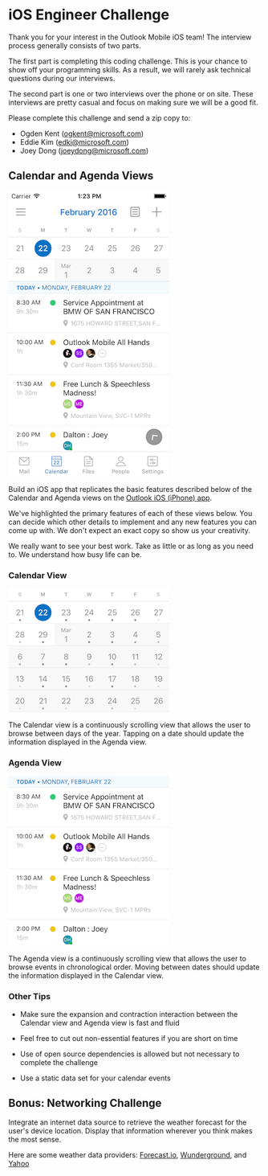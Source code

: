 # iOS Engineer Challenge

Thank you for your interest in the Outlook Mobile iOS team! The interview process generally consists of two parts.

The first part is completing this coding challenge. This is your chance to show off your programming skills. As a result, we will rarely ask technical questions during our interviews.

The second part is one or two interviews over the phone or on site. These interviews are pretty casual and focus on making sure we will be a good fit.

Please complete this challenge and send a zip copy to:

- Ogden Kent (ogkent@microsoft.com)
- Eddie Kim (edki@microsoft.com)
- Joey Dong (joeydong@microsoft.com)

## Calendar and Agenda Views

![](ios_01.png)

Build an iOS app that replicates the basic features described below of the Calendar and Agenda views on the [Outlook iOS (iPhone) app](https://itunes.apple.com/us/app/microsoft-outlook-email-calendar/id951937596?mt=8).

We've highlighted the primary features of each of these views below. You can decide which other details to implement and any new features you can come up with. We don't expect an exact copy so show us your creativity.

We really want to see your best work. Take as little or as long as you need to. We understand how busy life can be.

### Calendar View

![](ios_02.png)

The Calendar view is a continuously scrolling view that allows the user to browse between days of the year. Tapping on a date should update the information displayed in the Agenda view.

### Agenda View

![](ios_03.png)

The Agenda view is a continuously scrolling view that allows the user to browse events in chronological order. Moving between dates should update the information displayed in the Calendar view.

### Other Tips

- Make sure the expansion and contraction interaction between the Calendar view and Agenda view is fast and fluid

- Feel free to cut out non-essential features if you are short on time

- Use of open source dependencies is allowed but not necessary to complete the challenge

- Use a static data set for your calendar events

## Bonus: Networking Challenge

Integrate an internet data source to retrieve the weather forecast for the user's device location. Display that information wherever you think makes the most sense.

Here are some weather data providers: [Forecast.io](https://developer.forecast.io/), [Wunderground](http://www.wunderground.com/weather/api/), and [Yahoo](https://developer.yahoo.com/weather/)
